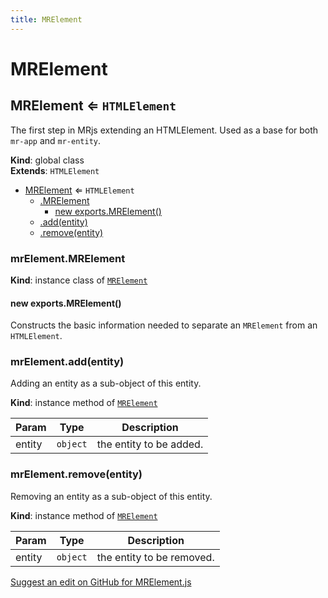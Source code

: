 ```yaml
---
title: MRElement
---
```

# MRElement

<a name="MRElement"></a>

## MRElement ⇐ <code>HTMLElement</code>
The first step in MRjs extending an HTMLElement. Used as a base for both `mr-app` and `mr-entity`.

**Kind**: global class  
**Extends**: <code>HTMLElement</code>  

* [MRElement](#MRElement) ⇐ <code>HTMLElement</code>
    * [.MRElement](#MRElement+MRElement)
        * [new exports.MRElement()](#new_MRElement+MRElement_new)
    * [.add(entity)](#MRElement+add)
    * [.remove(entity)](#MRElement+remove)

<a name="MRElement+MRElement"></a>

### mrElement.MRElement
**Kind**: instance class of [<code>MRElement</code>](#MRElement)  
<a name="new_MRElement+MRElement_new"></a>

#### new exports.MRElement()
Constructs the basic information needed to separate an `MRElement` from an `HTMLElement`.

<a name="MRElement+add"></a>

### mrElement.add(entity)
Adding an entity as a sub-object of this entity.

**Kind**: instance method of [<code>MRElement</code>](#MRElement)  

| Param | Type | Description |
| --- | --- | --- |
| entity | <code>object</code> | the entity to be added. |

<a name="MRElement+remove"></a>

### mrElement.remove(entity)
Removing an entity as a sub-object of this entity.

**Kind**: instance method of [<code>MRElement</code>](#MRElement)  

| Param | Type | Description |
| --- | --- | --- |
| entity | <code>object</code> | the entity to be removed. |

<div class='centered'><a href='https://github.com/volumetrics-io/mrjs/edit/main/src/core/MRElement.js' target='_blank'>Suggest an edit on GitHub for MRElement.js</a></div>

